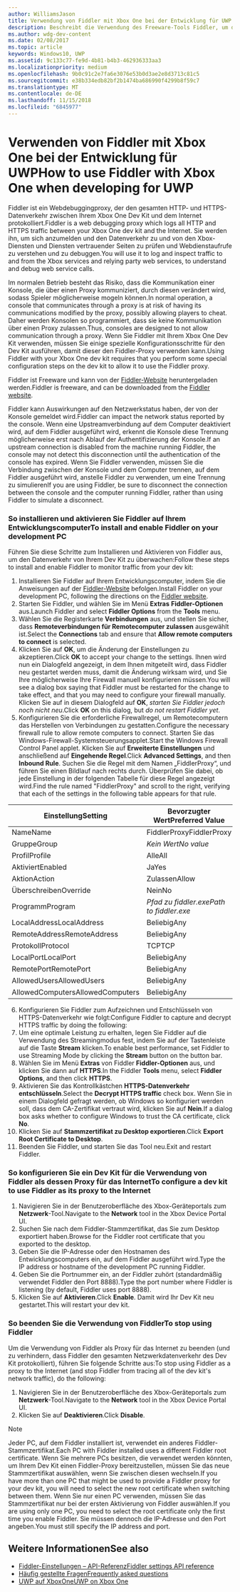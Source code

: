 ```yaml
---
author: WilliamsJason
title: Verwendung von Fiddler mit Xbox One bei der Entwicklung für UWP
description: Beschreibt die Verwendung des Freeware-Tools Fiddler, um den Netzwerkverkehr für ein Xbox One Dev Kit für UWP anzuzeigen.
ms.author: wdg-dev-content
ms.date: 02/08/2017
ms.topic: article
keywords: Windows10, UWP
ms.assetid: 9c133c77-fe9d-4b81-b4b3-462936333aa3
ms.localizationpriority: medium
ms.openlocfilehash: 9b0c91c2e7fa6e3076e53b0d3ae2e8d3713c81c5
ms.sourcegitcommit: e38b334edb82bf2b1474ba686990f4299b8f59c7
ms.translationtype: MT
ms.contentlocale: de-DE
ms.lasthandoff: 11/15/2018
ms.locfileid: "6845977"
---
```

# <a name="how-to-use-fiddler-with-xbox-one-when-developing-for-uwp"></a><span data-ttu-id="d7bd3-104">Verwenden von Fiddler mit Xbox One bei der Entwicklung für UWP</span><span class="sxs-lookup"><span data-stu-id="d7bd3-104">How to use Fiddler with Xbox One when developing for UWP</span></span>

<span data-ttu-id="d7bd3-105">Fiddler ist ein Webdebuggingproxy, der den gesamten HTTP- und HTTPS-Datenverkehr zwischen Ihrem Xbox One Dev Kit und dem Internet protokolliert.</span><span class="sxs-lookup"><span data-stu-id="d7bd3-105">Fiddler is a web debugging proxy which logs all HTTP and HTTPS traffic between your Xbox One dev kit and the Internet.</span></span> <span data-ttu-id="d7bd3-106">Sie werden ihn, um sich anzumelden und den Datenverkehr zu und von den Xbox-Diensten und Diensten vertrauender Seiten zu prüfen und Webdienstaufrufe zu verstehen und zu debuggen.</span><span class="sxs-lookup"><span data-stu-id="d7bd3-106">You will use it to log and inspect traffic to and from the Xbox services and relying party web services, to understand and debug web service calls.</span></span> 

<span data-ttu-id="d7bd3-107">Im normalen Betrieb besteht das Risiko, dass die Kommunikation einer Konsole, die über einen Proxy kommuniziert, durch diesen verändert wird, sodass Spieler möglicherweise mogeln können.</span><span class="sxs-lookup"><span data-stu-id="d7bd3-107">In normal operation, a console that communicates through a proxy is at risk of having its communications modified by the proxy, possibly allowing players to cheat.</span></span> <span data-ttu-id="d7bd3-108">Daher werden Konsolen so programmiert, dass sie keine Kommunikation über einen Proxy zulassen.</span><span class="sxs-lookup"><span data-stu-id="d7bd3-108">Thus, consoles are designed to not allow communication through a proxy.</span></span> <span data-ttu-id="d7bd3-109">Wenn Sie Fiddler mit Ihrem Xbox One Dev Kit verwenden, müssen Sie einige spezielle Konfigurationsschritte für den Dev Kit ausführen, damit dieser den Fiddler-Proxy verwenden kann.</span><span class="sxs-lookup"><span data-stu-id="d7bd3-109">Using Fiddler with your Xbox One dev kit requires that you perform some special configuration steps on the dev kit to allow it to use the Fiddler proxy.</span></span> 

<span data-ttu-id="d7bd3-110">Fiddler ist Freeware und kann von der [Fiddler-Website](http://www.fiddler2.com/fiddler2/) heruntergeladen werden.</span><span class="sxs-lookup"><span data-stu-id="d7bd3-110">Fiddler is freeware, and can be downloaded from the [Fiddler website](http://www.fiddler2.com/fiddler2/).</span></span> 

<span data-ttu-id="d7bd3-111">Fiddler kann Auswirkungen auf den Netzwerkstatus haben, der von der Konsole gemeldet wird.</span><span class="sxs-lookup"><span data-stu-id="d7bd3-111">Fiddler can impact the network status reported by the console.</span></span> <span data-ttu-id="d7bd3-112">Wenn eine Upstreamverbindung auf dem Computer deaktiviert wird, auf dem Fiddler ausgeführt wird, erkennt die Konsole diese Trennung möglicherweise erst nach Ablauf der Authentifizierung der Konsole.</span><span class="sxs-lookup"><span data-stu-id="d7bd3-112">If an upstream connection is disabled from the machine running Fiddler, the console may not detect this disconnection until the authentication of the console has expired.</span></span> <span data-ttu-id="d7bd3-113">Wenn Sie Fiddler verwenden, müssen Sie die Verbindung zwischen der Konsole und dem Computer trennen, auf dem Fiddler ausgeführt wird, anstelle Fiddler zu verwenden, um eine Trennung zu simulieren</span><span class="sxs-lookup"><span data-stu-id="d7bd3-113">If you are using Fiddler, be sure to disconnect the connection between the console and the computer running Fiddler, rather than using Fiddler to simulate a disconnect.</span></span>

### <a name="to-install-and-enable-fiddler-on-your-development-pc"></a><span data-ttu-id="d7bd3-114">So installieren und aktivieren Sie Fiddler auf Ihrem Entwicklungscomputer</span><span class="sxs-lookup"><span data-stu-id="d7bd3-114">To install and enable Fiddler on your development PC</span></span>
<span data-ttu-id="d7bd3-115">Führen Sie diese Schritte zum Installieren und Aktivieren von Fiddler aus, um den Datenverkehr von Ihrem Dev Kit zu überwachen:</span><span class="sxs-lookup"><span data-stu-id="d7bd3-115">Follow these steps to install and enable Fiddler to monitor traffic from your dev kit:</span></span>

1. <span data-ttu-id="d7bd3-116">Installieren Sie Fiddler auf Ihrem Entwicklungscomputer, indem Sie die Anweisungen auf der [Fiddler-Website](http://www.fiddler2.com/fiddler2/) befolgen.</span><span class="sxs-lookup"><span data-stu-id="d7bd3-116">Install Fiddler on your development PC, following the directions on the [Fiddler website](http://www.fiddler2.com/fiddler2/).</span></span> 
2. <span data-ttu-id="d7bd3-117">Starten Sie Fiddler, und wählen Sie im Menü **Extras** **Fiddler-Optionen** aus.</span><span class="sxs-lookup"><span data-stu-id="d7bd3-117">Launch Fiddler and select **Fiddler Options** from the **Tools** menu.</span></span> 
3. <span data-ttu-id="d7bd3-118">Wählen Sie die Registerkarte **Verbindungen** aus, und stellen Sie sicher, dass **Remoteverbindungen für Remotecomputer zulassen** ausgewählt ist.</span><span class="sxs-lookup"><span data-stu-id="d7bd3-118">Select the **Connections** tab and ensure that **Allow remote computers to connect** is selected.</span></span> 
4. <span data-ttu-id="d7bd3-119">Klicken Sie auf **OK**, um die Änderung der Einstellungen zu akzeptieren.</span><span class="sxs-lookup"><span data-stu-id="d7bd3-119">Click **OK** to accept your change to the settings.</span></span> <span data-ttu-id="d7bd3-120">Ihnen wird nun ein Dialogfeld angezeigt, in dem Ihnen mitgeteilt wird, dass Fiddler neu gestartet werden muss, damit die Änderung wirksam wird, und Sie Ihre möglicherweise Ihre Firewall manuell konfigurieren müssen.</span><span class="sxs-lookup"><span data-stu-id="d7bd3-120">You will see a dialog box saying that Fiddler must be restarted for the change to take effect, and that you may need to configure your firewall manually.</span></span> <span data-ttu-id="d7bd3-121">Klicken Sie auf in diesem Dialogfeld auf **OK**, *starten Sie Fiddler jedoch noch nicht neu*.</span><span class="sxs-lookup"><span data-stu-id="d7bd3-121">Click **OK** on this dialog, but *do not restart Fiddler yet*.</span></span>
5. <span data-ttu-id="d7bd3-122">Konfigurieren Sie die erforderliche Firewallregel, um Remotecomputern das Herstellen von Verbindungen zu gestatten.</span><span class="sxs-lookup"><span data-stu-id="d7bd3-122">Configure the necessary firewall rule to allow remote computers to connect.</span></span> <span data-ttu-id="d7bd3-123">Starten Sie das Windows-Firewall-Systemsteuerungsapplet.</span><span class="sxs-lookup"><span data-stu-id="d7bd3-123">Start the Windows Firewall Control Panel applet.</span></span> <span data-ttu-id="d7bd3-124">Klicken Sie auf **Erweiterte Einstellungen** und anschließend auf **Eingehende Regel**.</span><span class="sxs-lookup"><span data-stu-id="d7bd3-124">Click **Advanced Settings**, and then **Inbound Rule**.</span></span> <span data-ttu-id="d7bd3-125">Suchen Sie die Regel mit dem Namen „FiddlerProxy“, und führen Sie einen Bildlauf nach rechts durch. Überprüfen Sie dabei, ob jede Einstellung in der folgenden Tabelle für diese Regel angezeigt wird.</span><span class="sxs-lookup"><span data-stu-id="d7bd3-125">Find the rule named "FiddlerProxy" and scroll to the right, verifying that each of the settings in the following table appears for that rule.</span></span>
  
  | <span data-ttu-id="d7bd3-126">Einstellung</span><span class="sxs-lookup"><span data-stu-id="d7bd3-126">Setting</span></span>           | <span data-ttu-id="d7bd3-127">Bevorzugter Wert</span><span class="sxs-lookup"><span data-stu-id="d7bd3-127">Preferred Value</span></span>                |
  | ----              | ----                           |
  | <span data-ttu-id="d7bd3-128">Name</span><span class="sxs-lookup"><span data-stu-id="d7bd3-128">Name</span></span>              | <span data-ttu-id="d7bd3-129">FiddlerProxy</span><span class="sxs-lookup"><span data-stu-id="d7bd3-129">FiddlerProxy</span></span>                   |
  | <span data-ttu-id="d7bd3-130">Gruppe</span><span class="sxs-lookup"><span data-stu-id="d7bd3-130">Group</span></span>             | *<span data-ttu-id="d7bd3-131">Kein Wert</span><span class="sxs-lookup"><span data-stu-id="d7bd3-131">No value</span></span>* |
  | <span data-ttu-id="d7bd3-132">Profil</span><span class="sxs-lookup"><span data-stu-id="d7bd3-132">Profile</span></span>           | <span data-ttu-id="d7bd3-133">Alle</span><span class="sxs-lookup"><span data-stu-id="d7bd3-133">All</span></span>                            |
  | <span data-ttu-id="d7bd3-134">Aktiviert</span><span class="sxs-lookup"><span data-stu-id="d7bd3-134">Enabled</span></span>           | <span data-ttu-id="d7bd3-135">Ja</span><span class="sxs-lookup"><span data-stu-id="d7bd3-135">Yes</span></span>                            |
  | <span data-ttu-id="d7bd3-136">Aktion</span><span class="sxs-lookup"><span data-stu-id="d7bd3-136">Action</span></span>            | <span data-ttu-id="d7bd3-137">Zulassen</span><span class="sxs-lookup"><span data-stu-id="d7bd3-137">Allow</span></span>                          |
  | <span data-ttu-id="d7bd3-138">Überschreiben</span><span class="sxs-lookup"><span data-stu-id="d7bd3-138">Override</span></span>          | <span data-ttu-id="d7bd3-139">Nein</span><span class="sxs-lookup"><span data-stu-id="d7bd3-139">No</span></span>                             |
  | <span data-ttu-id="d7bd3-140">Programm</span><span class="sxs-lookup"><span data-stu-id="d7bd3-140">Program</span></span>           | *<span data-ttu-id="d7bd3-141">Pfad zu fiddler.exe</span><span class="sxs-lookup"><span data-stu-id="d7bd3-141">Path to fiddler.exe</span></span>*          |
  | <span data-ttu-id="d7bd3-142">LocalAddress</span><span class="sxs-lookup"><span data-stu-id="d7bd3-142">LocalAddress</span></span>      | <span data-ttu-id="d7bd3-143">Beliebig</span><span class="sxs-lookup"><span data-stu-id="d7bd3-143">Any</span></span>                            |
  | <span data-ttu-id="d7bd3-144">RemoteAddress</span><span class="sxs-lookup"><span data-stu-id="d7bd3-144">RemoteAddress</span></span>     | <span data-ttu-id="d7bd3-145">Beliebig</span><span class="sxs-lookup"><span data-stu-id="d7bd3-145">Any</span></span>                            |
  | <span data-ttu-id="d7bd3-146">Protokoll</span><span class="sxs-lookup"><span data-stu-id="d7bd3-146">Protocol</span></span>          | <span data-ttu-id="d7bd3-147">TCP</span><span class="sxs-lookup"><span data-stu-id="d7bd3-147">TCP</span></span>                            |
  | <span data-ttu-id="d7bd3-148">LocalPort</span><span class="sxs-lookup"><span data-stu-id="d7bd3-148">LocalPort</span></span>         | <span data-ttu-id="d7bd3-149">Beliebig</span><span class="sxs-lookup"><span data-stu-id="d7bd3-149">Any</span></span>                            |
  | <span data-ttu-id="d7bd3-150">RemotePort</span><span class="sxs-lookup"><span data-stu-id="d7bd3-150">RemotePort</span></span>        | <span data-ttu-id="d7bd3-151">Beliebig</span><span class="sxs-lookup"><span data-stu-id="d7bd3-151">Any</span></span>                            |
  | <span data-ttu-id="d7bd3-152">AllowedUsers</span><span class="sxs-lookup"><span data-stu-id="d7bd3-152">AllowedUsers</span></span>      | <span data-ttu-id="d7bd3-153">Beliebig</span><span class="sxs-lookup"><span data-stu-id="d7bd3-153">Any</span></span>                            |
  | <span data-ttu-id="d7bd3-154">AllowedComputers</span><span class="sxs-lookup"><span data-stu-id="d7bd3-154">AllowedComputers</span></span>  | <span data-ttu-id="d7bd3-155">Beliebig</span><span class="sxs-lookup"><span data-stu-id="d7bd3-155">Any</span></span>                            |


6. <span data-ttu-id="d7bd3-156">Konfigurieren Sie Fiddler zum Aufzeichnen und Entschlüsseln von HTTPS-Datenverkehr wie folgt:</span><span class="sxs-lookup"><span data-stu-id="d7bd3-156">Configure Fiddler to capture and decrypt HTTPS traffic by doing the following:</span></span>
  1. <span data-ttu-id="d7bd3-157">Um eine optimale Leistung zu erhalten, legen Sie Fiddler auf die Verwendung des Streamingmodus fest, indem Sie auf der Tastenleiste auf die Taste **Stream** klicken.</span><span class="sxs-lookup"><span data-stu-id="d7bd3-157">To enable best performance, set Fiddler to use Streaming Mode by clicking the **Stream** button on the button bar.</span></span>
  2. <span data-ttu-id="d7bd3-158">Wählen Sie im Menü **Extras** von Fiddler **Fiddler-Optionen** aus, und klicken Sie dann auf **HTTPS**.</span><span class="sxs-lookup"><span data-stu-id="d7bd3-158">In the Fiddler **Tools** menu, select **Fiddler Options**, and then click **HTTPS**.</span></span>
  3. <span data-ttu-id="d7bd3-159">Aktivieren Sie das Kontrollkästchen **HTTPS-Datenverkehr entschlüsseln**.</span><span class="sxs-lookup"><span data-stu-id="d7bd3-159">Select the **Decrypt HTTPS traffic** check box.</span></span> <span data-ttu-id="d7bd3-160">Wenn Sie in einem Dialogfeld gefragt werden, ob Windows so konfiguriert werden soll, dass dem CA-Zertifikat vertraut wird, klicken Sie auf **Nein**.</span><span class="sxs-lookup"><span data-stu-id="d7bd3-160">If a dialog box asks whether to configure Windows to trust the CA certificate, click **No**.</span></span>
  4. <span data-ttu-id="d7bd3-161">Klicken Sie auf **Stammzertifikat zu Desktop exportieren**.</span><span class="sxs-lookup"><span data-stu-id="d7bd3-161">Click **Export Root Certificate to Desktop**.</span></span>
7. <span data-ttu-id="d7bd3-162">Beenden Sie Fiddler, und starten Sie das Tool neu.</span><span class="sxs-lookup"><span data-stu-id="d7bd3-162">Exit and restart Fiddler.</span></span>

### <a name="to-configure-a-dev-kit-to-use-fiddler-as-its-proxy-to-the-internet"></a><span data-ttu-id="d7bd3-163">So konfigurieren Sie ein Dev Kit für die Verwendung von Fiddler als dessen Proxy für das Internet</span><span class="sxs-lookup"><span data-stu-id="d7bd3-163">To configure a dev kit to use Fiddler as its proxy to the Internet</span></span>

1. <span data-ttu-id="d7bd3-164">Navigieren Sie in der Benutzeroberfläche des Xbox-Geräteportals zum **Netzwerk**-Tool.</span><span class="sxs-lookup"><span data-stu-id="d7bd3-164">Navigate to the **Network** tool in the Xbox Device Portal UI.</span></span>
2. <span data-ttu-id="d7bd3-165">Suchen Sie nach dem Fiddler-Stammzertifikat, das Sie zum Desktop exportiert haben.</span><span class="sxs-lookup"><span data-stu-id="d7bd3-165">Browse for the Fiddler root certificate that you exported to the desktop.</span></span> 
3. <span data-ttu-id="d7bd3-166">Geben Sie die IP-Adresse oder den Hostnamen des Entwicklungscomputers ein, auf dem Fiddler ausgeführt wird.</span><span class="sxs-lookup"><span data-stu-id="d7bd3-166">Type the IP address or hostname of the development PC running Fiddler.</span></span>
4. <span data-ttu-id="d7bd3-167">Geben Sie die Portnummer ein, an der Fiddler zuhört (standardmäßig verwendet Fiddler den Port 8888).</span><span class="sxs-lookup"><span data-stu-id="d7bd3-167">Type the port number where Fiddler is listening (by default, Fiddler uses port 8888).</span></span> 
5. <span data-ttu-id="d7bd3-168">Klicken Sie auf **Aktivieren**.</span><span class="sxs-lookup"><span data-stu-id="d7bd3-168">Click **Enable**.</span></span> <span data-ttu-id="d7bd3-169">Damit wird Ihr Dev Kit neu gestartet.</span><span class="sxs-lookup"><span data-stu-id="d7bd3-169">This will restart your dev kit.</span></span>

### <a name="to-stop-using-fiddler"></a><span data-ttu-id="d7bd3-170">So beenden Sie die Verwendung von Fiddler</span><span class="sxs-lookup"><span data-stu-id="d7bd3-170">To stop using Fiddler</span></span>
<span data-ttu-id="d7bd3-171">Um die Verwendung von Fiddler als Proxy für das Internet zu beenden (und zu verhindern, dass Fiddler den gesamten Netzwerkdatenverkehr des Dev Kit protokolliert), führen Sie folgende Schritte aus:</span><span class="sxs-lookup"><span data-stu-id="d7bd3-171">To stop using Fiddler as a proxy to the Internet (and stop Fiddler from tracing all of the dev kit's network traffic), do the following:</span></span>

1. <span data-ttu-id="d7bd3-172">Navigieren Sie in der Benutzeroberfläche des Xbox-Geräteportals zum **Netzwerk**-Tool.</span><span class="sxs-lookup"><span data-stu-id="d7bd3-172">Navigate to the **Network** tool in the Xbox Device Portal UI.</span></span>
2. <span data-ttu-id="d7bd3-173">Klicken Sie auf **Deaktivieren**.</span><span class="sxs-lookup"><span data-stu-id="d7bd3-173">Click **Disable**.</span></span>

> [!NOTE]
> <span data-ttu-id="d7bd3-174">Jeder PC, auf dem Fiddler installiert ist, verwendet ein anderes Fiddler-Stammzertifikat.</span><span class="sxs-lookup"><span data-stu-id="d7bd3-174">Each PC with Fiddler installed uses a different Fiddler root certificate.</span></span> <span data-ttu-id="d7bd3-175">Wenn Sie mehrere PCs besitzen, die verwendet werden könnten, um Ihrem Dev Kit einen Fiddler-Proxy bereitzustellen, müssen Sie das neue Stammzertifikat auswählen, wenn Sie zwischen diesen wechseln.</span><span class="sxs-lookup"><span data-stu-id="d7bd3-175">If you have more than one PC that might be used to provide a Fiddler proxy for your dev kit, you will need to select the new root certificate when switching between them.</span></span> <span data-ttu-id="d7bd3-176">Wenn Sie nur einen PC verwenden, müssen Sie das Stammzertifikat nur bei der ersten Aktivierung von Fiddler auswählen.</span><span class="sxs-lookup"><span data-stu-id="d7bd3-176">If you are using only one PC, you need to select the root certificate only the first time you enable Fiddler.</span></span> <span data-ttu-id="d7bd3-177">Sie müssen dennoch die IP-Adresse und den Port angeben.</span><span class="sxs-lookup"><span data-stu-id="d7bd3-177">You must still specify the IP address and port.</span></span>

## <a name="see-also"></a><span data-ttu-id="d7bd3-178">Weitere Informationen</span><span class="sxs-lookup"><span data-stu-id="d7bd3-178">See also</span></span>
- [<span data-ttu-id="d7bd3-179">Fiddler-Einstellungen – API-Referenz</span><span class="sxs-lookup"><span data-stu-id="d7bd3-179">Fiddler settings API reference</span></span>](wdp-fiddler-api.md)
- [<span data-ttu-id="d7bd3-180">Häufig gestellte Fragen</span><span class="sxs-lookup"><span data-stu-id="d7bd3-180">Frequently asked questions</span></span>](frequently-asked-questions.md)
- [<span data-ttu-id="d7bd3-181">UWP auf XboxOne</span><span class="sxs-lookup"><span data-stu-id="d7bd3-181">UWP on Xbox One</span></span>](index.md)



